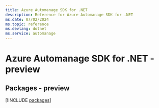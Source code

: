 ```yaml
---
title: Azure Automanage SDK for .NET
description: Reference for Azure Automanage SDK for .NET
ms.date: 07/02/2024
ms.topic: reference
ms.devlang: dotnet
ms.service: automanage
---
```

# Azure Automanage SDK for .NET - preview
## Packages - preview
[!INCLUDE [packages](automanage-index.md)]